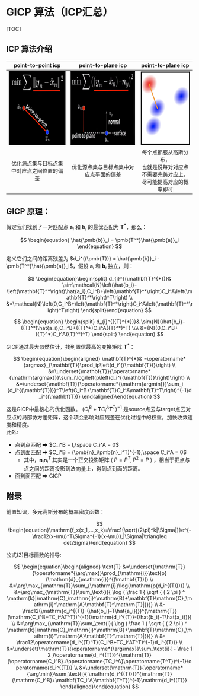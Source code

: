 # GICP 算法（ICP汇总）

[TOC]

## ICP 算法介绍 
|                 point-to-point icp                  |                 point-to-plane icp                  |                                      point-to-plane icp                                      |
| :-------------------------------------------------: | :-------------------------------------------------: | :------------------------------------------------------------------------------------------: |
| <img src="./imgs/point2point_icp.png" height="200"> | <img src="./imgs/point2plane_icp.png" height="200"> |                           <img src="./imgs/gicp.png" height="200">                           |
|     优化源点集与目标点集中对应点之间位置的偏差      |       优化源点集与目标点集中对应点平面的偏差        | 每个点都服从高斯分布，<br> 也就是说每对对应点不需要完美对应上，<br> 尽可能提高对应的概率即可 |

## GICP 原理：
假定我们找到了一对匹配点 $\pmb{a}_i$ 和 $\pmb{b}_i$ 的最优匹配为 $\pmb{T^*}$，那么：

$$
\begin{equation}
    \hat{\pmb{b}}_i = \pmb{T^*}\hat{\pmb{a}}_i
\end{equation}
$$

定义它们之间的距离残差为 $d_i^{(\pmb{T})} = \hat{\pmb{b}}_i - \pmb{T^*}\hat{\pmb{a}}_i$，假设 $\pmb{a}_i$ 和 $\pmb{b}_i$ 独立，则：

$$
\begin{equation}\begin{split}
d_{i}^{(\mathbf{T}^{*})}& \sim\mathcal{N}\left(\hat{b_i}-\left(\mathbf{T}^*\right)\hat{a_i},C_i^B+\left(\mathbf{T}^*\right)C_i^A\left(\mathbf{T}^*\right)^T\right)  \\
&=\mathcal{N}\left(0,C_i^B+\left(\mathbf{T}^*\right)C_i^A\left(\mathbf{T}^*\right)^T\right)
\end{split}\end{equation}
$$

$$
\begin{equation}
\begin{split}
d_{i}^{({T}^{*})}& \sim{N}(\hat{b_i}-({T}^*)\hat{a_i},C_i^B+({T}^*)C_i^A({T}^*)^T)  \\\\
&={N}(0,C_i^B+({T}^*)C_i^A({T}^*)^T)
\end{split}
\end{equation}
$$

GICP通过最大似然估计，找到置信最高的变换矩阵 $\pmb{T^*}$：

$$
\begin{equation}\begin{aligned}
\mathbf{T}^{*}& =\operatorname*{argmax}_{\mathbf{T}}\prod_ip\left(d_i^{(\mathbf{T})}\right)  \\
&=\underset{\mathbf{T}}{\operatorname*{\mathrm{argmax}}}\sum_i\log\left(p\left(d_i^{(\mathbf{T})}\right)\right) \\
&=\underset{\mathbf{T}}{\operatorname*{\mathrm{argmin}}}\sum_i {d_i^{(\mathbf{T})}}^T\left(C_i^B+\mathbf{T}C_i^A\mathbf{T}^T\right)^{-1}d_i^{(\mathbf{T})}
\end{aligned}\end{equation}
$$

这是GICP中最核心的优化函数。 $\left(C_i^B+\mathbf{T}C_i^A\mathbf{T}^T\right)^{-1}$ 是source点云与target点云对应点的局部协方差矩阵，这个项会影响对应残差在优化过程中的权重，加快收敛速度和精度。<br>
此外:
* 点到点匹配 ➡ $C_i^B = I,\space C_i^A = 0$
* 点到面匹配 ➡ $C_i^B = (\pmb{n}_i\pmb{n}_i^T)^{-1},\space C_i^A = 0$
  * 其中，$\pmb{n}_i\pmb{n}_i^T$ 其实是一个正交投影矩阵 ( $P = P^T, P^2 = P$ )  ，相当于把点与点之间的距离投影到法向量上，得到点到面的距离。
* 面到面匹配 ➡ GICP

## 附录
前置知识，多元高斯分布的概率密度函数：

$$
\begin{equation}\mathrm{f_x(x_1,...,x_k)=\frac1{\sqrt{(2\pi)^k|\Sigma|}}e^{-\frac12(x-\mu)^T\Sigma^{-1}(x-\mu)},|\Sigma|\triangleq det\Sigma}\end{equation}
$$

公式(3)目标函数的推导:

$$
\begin{equation}\begin{aligned}
\text{T}
&=\underset{\mathrm{T}}{\operatorname*{\arg\max}}\prod_{\mathrm{i}}\text{p}(\mathrm{d}_{\mathrm{i}}^{(\mathbf{T})})  \\
&=\arg\max_{\mathrm{T}}\sum_{\mathrm{i}}\log(\mathrm{p(d_i^{(T)})}) \\
&=\arg\max_{\mathrm{T}}\sum_\text{i}{ \log ( \frac 1 { \sqrt { ( 2 \pi ) ^ \mathrm{k}|\mathrm{C}_\mathrm{i}^\mathrm{B}+\mathbf{T}\mathrm{C}_\mathrm{i}^\mathrm{A}\mathbf{T}^\mathrm{T}|}})} \\
&-\frac12(\mathrm{d_i^{(T)}-(\hat{b_i}-T\hat{a_i})})^{\mathrm{T}}(\mathrm{C_i^B+TC_i^AT^T})^{-1}(\mathrm{d_i^{(T)}-(\hat{b_i}-T\hat{a_i})}) \\
&=\arg\max_{\mathrm{T}}\sum_\text{i}{ \log ( \frac 1 { \sqrt { ( 2 \pi ) ^ \mathrm{k}|\mathrm{C}_\mathrm{i}^\mathrm{B}+\mathbf{T}\mathrm{C}_\mathrm{i}^\mathrm{A}\mathbf{T}^\mathrm{T}|}})} \\
&-\frac12\operatorname{d_i^{(T)^T}(C_i^B+TC_i^AT^T)^{-1}d_i^{(T)}} \\
&=\underset{\mathrm{T}}{\operatorname*{\arg\max}}\sum_\text{i}{ - \frac 1 2 }\operatorname{d_i^{(T)}}^{\mathrm{T}}(\operatorname{C_i^B}+\operatorname{TC_i^A}\operatorname{T^T})^{-1}\operatorname{d_i^{(T)}} \\
&=\underset{\mathrm{T}}{\operatorname*{\arg\min}}\sum_\text{i}{ \mathrm{d_i^{(T)}}}^{\mathrm{T}}(\mathrm{C_i^B}+\mathbf{TC_i^A}\mathbf{T^T})^{-1}\mathrm{d_i^{(T)}}
\end{aligned}\end{equation}
$$